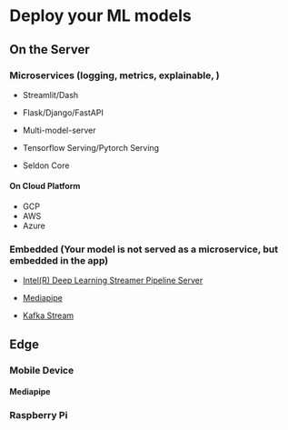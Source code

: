 # Deploy your ML models

## On the Server 

### Microservices (logging, metrics, explainable, )

* Streamlit/Dash

* Flask/Django/FastAPI

* Multi-model-server

* Tensorflow Serving/Pytorch Serving

* Seldon Core

#### On Cloud Platform

* GCP
* AWS
* Azure

### Embedded (Your model is not served as a microservice, but embedded in the app)

* [Intel(R) Deep Learning Streamer Pipeline Server](https://github.com/dlstreamer/pipeline-server)

* [Mediapipe]()

* [Kafka Stream]()

## Edge

### Mobile Device

#### Mediapipe

### Raspberry Pi
